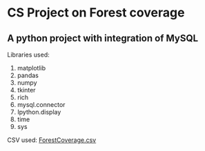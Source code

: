 # CS Project on Forest coverage
A python project with integration of MySQL
----------------------------------------------------------------------------------------------
Libraries used:
1. matplotlib
2. pandas
3. numpy
4. tkinter
5. rich
6. mysql.connector
7. Ipython.display
8. time
9. sys

CSV used:
[ForestCoverage.csv](https://github.com/PiyushBOT/IP_Project_Class12-CBSE-/files/7259741/ForestCoverage.csv)
